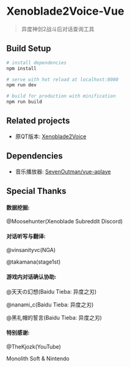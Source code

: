 # Xenoblade2Voice-Vue

> 异度神剑2战斗后对话查询工具

## Build Setup

``` bash
# install dependencies
npm install

# serve with hot reload at localhost:8080
npm run dev

# build for production with minification
npm run build
```

## Related projects

* 原QT版本: [Xenoblade2Voice](https://github.com/IDKiro/Xenoblade2Voice)

## Dependencies

* 音乐播放器: [SevenOutman/vue-aplaye](https://github.com/SevenOutman/vue-aplayer)

## Special Thanks

#### 数据挖掘:

@Moosehunter(Xenoblade Subreddit Discord)

#### 对话听写与翻译:

@vinsanityvc(NGA)

@takamana(stage1st)

#### 游戏内对话确认协助:

@天天の幻想(Baidu Tieba: 异度之刃)

@nanami_c(Baidu Tieba: 异度之刃)

@黑礼帽的誓言(Baidu Tieba: 异度之刃)

#### 特别感谢:

@TheKjozk(YouTube)

Monolith Soft & Nintendo
